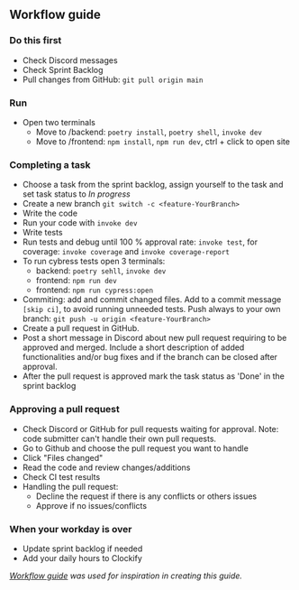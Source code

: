 ## Workflow guide


### Do this first
* Check Discord messages
* Check Sprint Backlog
* Pull changes from GitHub: `git pull origin main`
  
### Run
* Open two terminals
    * Move to /backend: `poetry install`, `poetry shell`, `invoke dev`
    * Move to /frontend: `npm install`, `npm run dev`,  ctrl + click to open site
  
### Completing a task
* Choose a task from the sprint backlog, assign yourself to the task and set task status to _In progress_
* Create a new branch `git switch -c <feature-YourBranch>`
* Write the code
* Run your code with `invoke dev`
* Write tests
* Run tests and debug until 100 % approval rate: `invoke test`, for coverage: `invoke coverage` and `invoke coverage-report`
* To run cybress tests open 3 terminals:
    - backend: `poetry sehll`, `invoke dev`
    - frontend: `npm run dev`
    - frontend: `npm run cypress:open`
* Commiting: add and commit changed files. Add to a commit message `[skip ci]`, to avoid running unneeded tests. Push always to your own branch: `git push -u origin <feature-YourBranch>`
* Create a pull request in GitHub. 
* Post a short message in Discord about new pull request requiring to be approved and merged. Include a short description of added functionalities and/or bug fixes and if the branch can be closed after approval.
* After the pull request is approved mark the task status as 'Done' in the sprint backlog

### Approving a pull request
* Check Discord or GitHub for pull requests waiting for approval. Note: code submitter can't handle their own pull requests.
* Go to Github and choose the pull request you want to handle
* Click "Files changed"
* Read the code and review changes/additions
* Check CI test results
* Handling the pull request:
   * Decline the request if there is any conflicts or others issues
   * Approve if no issues/conflicts

### When your workday is over
* Update sprint backlog if needed
* Add your daily hours to Clockify


*[Workflow guide](https://github.com/piryopt/pienryhmien-optimointi/blob/main/documentation/workflow_guide.md) was used for inspiration in creating this guide.*
